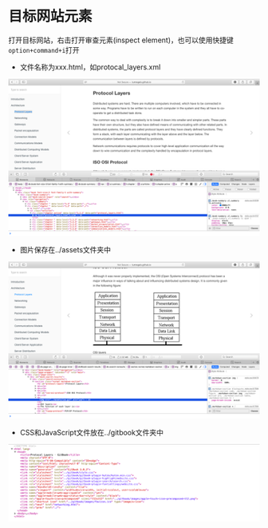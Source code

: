 # 目标网站元素

打开目标网站，右击打开审查元素(inspect element)，也可以使用快捷键`option+command+i`打开

- 文件名称为xxx.html，如protocal_layers.xml

<div align=center><img src="../images/14.png"/></div>

- 图片保存在../assets文件夹中

<div align=center><img src="../images/15.png"/></div>

- CSS和JavaScript文件放在../gitbook文件夹中

<div align=center><img src="../images/16.png"/></div>
